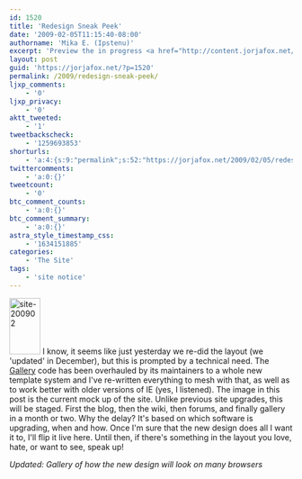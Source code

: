 ```yaml
---
id: 1520
title: 'Redesign Sneak Peek'
date: '2009-02-05T11:15:40-08:00'
authorname: 'Mika E. (Ipstenu)'
excerpt: 'Preview the in progress <a href="http://content.jorjafox.net/blog/site-200902.png">new JFO design</a>.'
layout: post
guid: 'https://jorjafox.net/?p=1520'
permalink: /2009/redesign-sneak-peek/
ljxp_comments:
    - '0'
ljxp_privacy:
    - '0'
aktt_tweeted:
    - '1'
tweetbackscheck:
    - '1259693853'
shorturls:
    - 'a:4:{s:9:"permalink";s:52:"https://jorjafox.net/2009/02/05/redesign-sneak-peek/";s:7:"tinyurl";s:25:"http://tinyurl.com/afyd49";s:4:"isgd";s:18:"http://is.gd/53pJF";s:5:"bitly";s:20:"http://bit.ly/8Mv9l0";}'
twittercomments:
    - 'a:0:{}'
tweetcount:
    - '0'
btc_comment_counts:
    - 'a:0:{}'
btc_comment_summary:
    - 'a:0:{}'
astra_style_timestamp_css:
    - '1634151885'
categories:
    - 'The Site'
tags:
    - 'site notice'
---
```


<img src="//static.jorjafox.net/wordpress/2009/02/site-200902-55x100.png" alt="site-200902" title="site-200902" width="55" height="100" class="alignleft size-thumbnail wp-image-1521" /> I know, it seems like just yesterday we re-did the layout (we 'updated' in December), but this is prompted by a technical need.  The <a href="http://gallery.menalto.com/">Gallery</a> code has been overhauled by its maintainers to a whole new template system and I've re-written everything to mesh with that, as well as to work better with older versions of IE (yes, I listened). The image in this post is the current mock up of the site. Unlike previous site upgrades, this will be staged. First the blog, then the wiki, then forums, and finally gallery in a month or two. Why the delay?  It's based on which software is upgrading, when and how.  Once I'm sure that the new design does all I want it to, I'll flip it live here. Until then, if there's something in the layout you love, hate, or want to see, speak up!

_Updated: Gallery of how the new design will look on many browsers_
